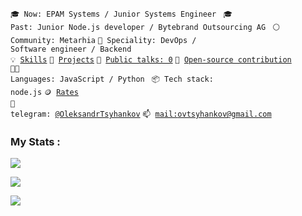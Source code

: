 <code>🎓 Now: EPAM Systems / Junior Systems Engineer </code>
<code>🎓 Past: Junior Node.js developer / Bytebrand Outsourcing AG </code>
<code>⚪ Community: Metarhia</code>
<code>👷 Speciality: DevOps / Software engineer / Backend</code><br>
<code>💡 [Skills](SKILLS.md)</code>
<code>🧻 [Projects](PROJECTS.md)</code>
<code>📢 [Public talks: 0](TALKS.md)</code>
<code>👀 [Open-source contribution](CONTRIBUTION.md)</code><br>
<code>🧑‍💻 Languages: JavaScript / Python </code>
<code>📦 Tech stack: node.js</code>
<code>🪙 [Rates](RATES.md)</code><br>
<code>💬 telegram: [@OleksandrTsyhankov](https://telegram.me/OleksandrTsyhankov)</code>
<code>📫 [mail:ovtsyhankov@gmail.com](mailto:ovtsyhankov@gmail.com)</code>

### My Stats :

![](http://github-profile-summary-cards.vercel.app/api/cards/profile-details?username=OleksandrTsyhankovs&theme=github_dark)

![](http://github-profile-summary-cards.vercel.app/api/cards/stats?username=OleksandrTsyhankov&theme=github_dark)

![](http://github-profile-summary-cards.vercel.app/api/cards/productive-time?username=OleksandrTsyhankov&theme=github_dark)
